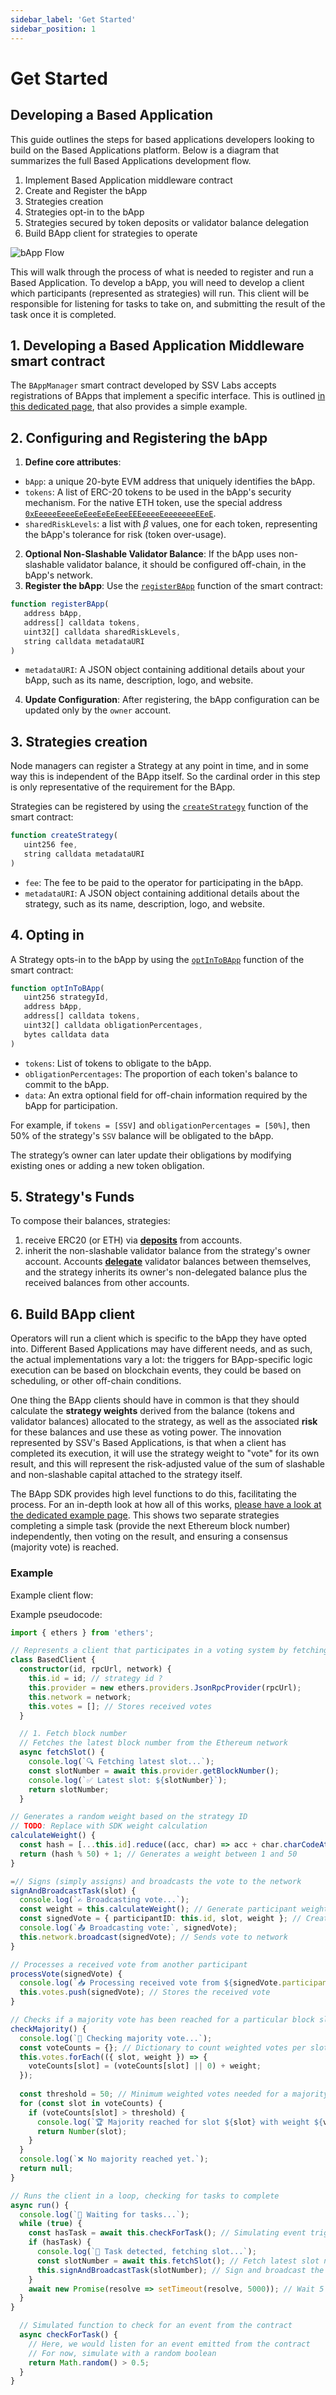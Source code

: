 ```yaml
---
sidebar_label: 'Get Started'
sidebar_position: 1
--- 
```


# Get Started

## Developing a Based Application

This guide outlines the steps for based applications developers looking to build on the Based Applications platform. Below is a diagram that summarizes the full Based Applications development flow.

1. Implement Based Application middleware contract
2. Create and Register the bApp
3. Strategies creation
4. Strategies opt-in to the bApp
5. Strategies secured by token deposits or validator balance delegation
6. Build BApp client for strategies to operate

![bApp Flow](../../../static/img/bapp-onboarding-dark.png)

This will walk through the process of what is needed to register and run a Based Application. To develop a bApp, you will need to develop a client which participants (represented as strategies) will run. This client will be responsible for listening for tasks to take on, and submitting the result of the task once it is completed.

<!-- <div className="theme-code-block">
  <img src="../../../static/img/bapp-onboarding-light.png" className="light-mode-only" alt="bApp Flow Light Mode" />
  <img src="../../../static/img/bapp-onboarding-dark.png" className="dark-mode-only" alt="bApp Flow Dark Mode" />
</div> -->

## 1. Developing a Based Application Middleware smart contract

The `BAppManager` smart contract developed by SSV Labs accepts registrations of BApps that implement a specific interface. This is outlined [in this dedicated page](./smart-contracts/based-app-interface.md), that also provides a simple example.

## 2. Configuring and Registering the bApp

1. **Define core attributes**:
- `bApp`: a unique 20-byte EVM address that uniquely identifies the bApp.
- `tokens`:  A list of ERC-20 tokens to be used in the bApp's security mechanism. For the native ETH token, use the special address [`0xEeeeeEeeeEeEeeEeEeEeeEEEeeeeEeeeeeeeEEeE`](https://github.com/ssvlabs/based-applications/blob/main/src/SSVBasedApps.sol#L74).
- `sharedRiskLevels`: a list with $\beta$ values, one for each token, representing the bApp's tolerance for risk (token over-usage).
2. **Optional Non-Slashable Validator Balance**: If the bApp uses non-slashable validator balance, it should be configured off-chain, in the bApp's network.
3. **Register the bApp**: Use the [`registerBApp`](./smart-contracts/SSVBasedApps#registerbappbapp-tokens-sharedrisklevels-metadatauri) function of the smart contract:
```javascript
function registerBApp(
   address bApp,
   address[] calldata tokens,
   uint32[] calldata sharedRiskLevels,
   string calldata metadataURI
)
```
- `metadataURI`: A JSON object containing additional details about your bApp, such as its name, description, logo, and website.
4. **Update Configuration**: After registering, the bApp configuration can be updated only by the `owner` account.

## 3. Strategies creation

Node managers can register a Strategy at any point in time, and in some way this is independent of the BApp itself. So the cardinal order in this step is only representative of the requirement for the BApp.

Strategies can be registered by using the [`createStrategy`](./smart-contracts/SSVBasedApps#createstrategyfee-metadatauri) function of the smart contract:

```javascript
function createStrategy(
   uint256 fee,
   string calldata metadataURI
)
```
- `fee`: The fee to be paid to the operator for participating in the bApp.
- `metadataURI`: A JSON object containing additional details about the strategy, such as its name, description, logo, and website.

## 4. Opting in

A Strategy opts-in to the bApp by using the [`optInToBApp`](./smart-contracts/SSVBasedApps#optintobappstrategyid-bapp-tokens-obligationpercentages-data) function of the smart contract:

```javascript
function optInToBApp(
   uint256 strategyId,
   address bApp,
   address[] calldata tokens,
   uint32[] calldata obligationPercentages,
   bytes calldata data
)
```
- `tokens`: List of tokens to obligate to the bApp.
- `obligationPercentages`: The proportion of each token's balance to commit to the bApp.
- `data`: An extra optional field for off-chain information required by the bApp for participation.

For example, if `tokens = [SSV]` and `obligationPercentages = [50%]`, then 50% of the strategy's `SSV` balance will be obligated to the bApp.

The strategy’s owner can later update their obligations by modifying existing ones or adding a new token obligation.

## 5. Strategy's Funds

To compose their balances, strategies:
1. receive ERC20 (or ETH) via [**deposits**](https://github.com/ssvlabs/based-applications/blob/main/src/SSVBasedApps.sol#305) from accounts.
2. inherit the non-slashable validator balance from the strategy's owner account. Accounts [**delegate**](https://github.com/ssvlabs/based-applications/blob/main/src/SSVBasedApps.sol#188) validator balances between themselves, and the strategy inherits its owner's non-delegated balance plus the received balances from other accounts.

## 6. Build BApp client

Operators will run a client which is specific to the bApp they have opted into. Different Based Applications may have different needs, and as such, the actual implementations vary a lot: the triggers for BApp-specific logic execution can be based on blockchain events, they could be based on scheduling, or other off-chain conditions.

One thing the BApp clients should have in common is that they should calculate the **strategy weights** derived from the balance (tokens and validator balances) allocated to the strategy, as well as the associated **risk** for these balances and use these as voting power. The innovation represented by SSV's Based Applications, is that when a client has completed its execution, it will use the strategy weight to "vote" for its own result, and this will represent the risk-adjusted value of the sum of slashable and non-slashable capital attached to the strategy itself.

The BApp SDK provides high level functions to do this, facilitating the process. For an in-depth look at how all of this works, [please have a look at the dedicated example page](./bapp-example.md). This shows two separate strategies completing a simple task (provide the next Ethereum block number) independently, then voting on the result, and ensuring a consensus (majority vote) is reached.

### Example



Example client flow:



Example pseudocode:

``` typescript
import { ethers } from 'ethers';

// Represents a client that participates in a voting system by fetching block numbers and broadcasting votes
class BasedClient {
  constructor(id, rpcUrl, network) {
    this.id = id; // strategy id ?
    this.provider = new ethers.providers.JsonRpcProvider(rpcUrl);
    this.network = network; 
    this.votes = []; // Stores received votes
  }

  // 1. Fetch block number
  // Fetches the latest block number from the Ethereum network
  async fetchSlot() {
    console.log(`🔍 Fetching latest slot...`);
    const slotNumber = await this.provider.getBlockNumber();
    console.log(`✅ Latest slot: ${slotNumber}`);
    return slotNumber;
  }

// Generates a random weight based on the strategy ID
// TODO: Replace with SDK weight calculation
calculateWeight() {
  const hash = [...this.id].reduce((acc, char) => acc + char.charCodeAt(0), 0);
  return (hash % 50) + 1; // Generates a weight between 1 and 50
}

=// Signs (simply assigns) and broadcasts the vote to the network
signAndBroadcastTask(slot) {
  console.log(`✍️ Broadcasting vote...`);
  const weight = this.calculateWeight(); // Generate participant weight
  const signedVote = { participantID: this.id, slot, weight }; // Creates a vote object with weight
  console.log(`📤 Broadcasting vote:`, signedVote);
  this.network.broadcast(signedVote); // Sends vote to network
}

// Processes a received vote from another participant
processVote(signedVote) {
  console.log(`📥 Processing received vote from ${signedVote.participantID}`);
  this.votes.push(signedVote); // Stores the received vote
}

// Checks if a majority vote has been reached for a particular block slot
checkMajority() {
  console.log(`🔎 Checking majority vote...`);
  const voteCounts = {}; // Dictionary to count weighted votes per slot
  this.votes.forEach(({ slot, weight }) => {
    voteCounts[slot] = (voteCounts[slot] || 0) + weight;
  });
  
  const threshold = 50; // Minimum weighted votes needed for a majority
  for (const slot in voteCounts) {
    if (voteCounts[slot] > threshold) {
      console.log(`🏆 Majority reached for slot ${slot} with weight ${voteCounts[slot]}`);
      return Number(slot);
    }
  }
  console.log(`❌ No majority reached yet.`);
  return null;
}

// Runs the client in a loop, checking for tasks to complete
async run() {
  console.log(`🔄 Waiting for tasks...`);
  while (true) {
    const hasTask = await this.checkForTask(); // Simulating event trigger
    if (hasTask) {
      console.log(`🚀 Task detected, fetching slot...`);
      const slotNumber = await this.fetchSlot(); // Fetch latest slot number
      this.signAndBroadcastTask(slotNumber); // Sign and broadcast the vote
    }
    await new Promise(resolve => setTimeout(resolve, 5000)); // Wait 5 seconds before checking again
  }
}

  // Simulated function to check for an event from the contract
  async checkForTask() {
    // Here, we would listen for an event emitted from the contract
    // For now, simulate with a random boolean
    return Math.random() > 0.5;
  }
}
```



